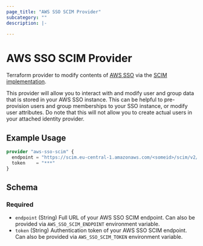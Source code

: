 ```yaml
---
page_title: "AWS SSO SCIM Provider"
subcategory: ""
description: |-
  
---
```

# AWS SSO SCIM Provider

Terraform provider to modify contents of [AWS SSO](https://aws.amazon.com/single-sign-on/) via the [SCIM implementation](https://docs.aws.amazon.com/singlesignon/latest/developerguide/what-is-scim.html).

This provider will allow you to interact with and modify user and group data that is stored in your AWS SSO instance. This can be helpful to pre-provision users and group memberships to your SSO instance, or modify user attributes. Do note that this will not allow you to create actual users in your attached identity provider.

## Example Usage
```terraform
provider "aws-sso-scim" {
  endpoint = "https://scim.eu-central-1.amazonaws.com/<someid>/scim/v2/"
  token    = "***"
}
```

<!-- schema generated by tfplugindocs -->
## Schema

### Required

- `endpoint` (String) Full URL of your AWS SSO SCIM endpoint. Can also be provided via `AWS_SSO_SCIM_ENDPOINT` environment variable.
- `token` (String) Authentication token of your AWS SSO SCIM endpoint. Can also be provided via `AWS_SSO_SCIM_TOKEN` environment variable.